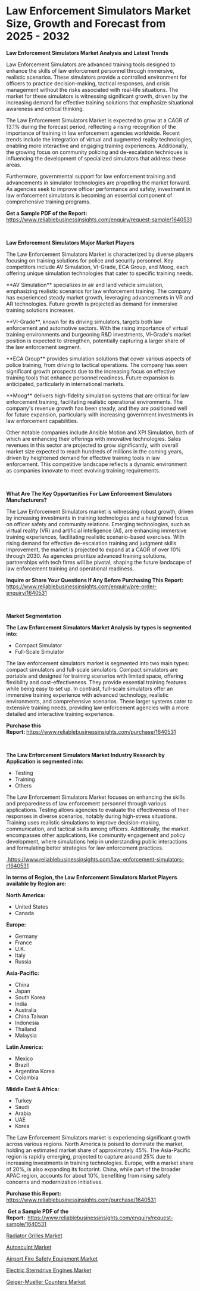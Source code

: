 <p><h1>Law Enforcement Simulators Market Size, Growth and Forecast from 2025 - 2032</h1></p><p><strong>Law Enforcement Simulators Market Analysis and Latest Trends</strong></p>
<p><p>Law Enforcement Simulators are advanced training tools designed to enhance the skills of law enforcement personnel through immersive, realistic scenarios. These simulators provide a controlled environment for officers to practice decision-making, tactical responses, and crisis management without the risks associated with real-life situations. The market for these simulators is witnessing significant growth, driven by the increasing demand for effective training solutions that emphasize situational awareness and critical thinking.</p><p>The Law Enforcement Simulators Market is expected to grow at a CAGR of 13.1% during the forecast period, reflecting a rising recognition of the importance of training in law enforcement agencies worldwide. Recent trends include the integration of virtual and augmented reality technologies, enabling more interactive and engaging training experiences. Additionally, the growing focus on community policing and de-escalation techniques is influencing the development of specialized simulators that address these areas.</p><p>Furthermore, governmental support for law enforcement training and advancements in simulator technologies are propelling the market forward. As agencies seek to improve officer performance and safety, investment in law enforcement simulators is becoming an essential component of comprehensive training programs.</p></p>
<p><strong>Get a Sample PDF of the Report:&nbsp;</strong> <a href="https://www.reliablebusinessinsights.com/enquiry/request-sample/1640531?utm_campaign=1113&utm_medium=2&utm_source=Github&utm_content=ia&utm_term=30032025&utm_id=law-enforcement-simulators">https://www.reliablebusinessinsights.com/enquiry/request-sample/1640531</a></p>
<p>&nbsp;</p>
<p><strong>Law Enforcement Simulators Major Market Players</strong></p>
<p><p>The Law Enforcement Simulators Market is characterized by diverse players focusing on training solutions for police and security personnel. Key competitors include AV Simulation, VI-Grade, ECA Group, and Moog, each offering unique simulation technologies that cater to specific training needs.</p><p>**AV Simulation** specializes in air and land vehicle simulation, emphasizing realistic scenarios for law enforcement training. The company has experienced steady market growth, leveraging advancements in VR and AR technologies. Future growth is projected as demand for immersive training solutions increases.</p><p>**VI-Grade**, known for its driving simulators, targets both law enforcement and automotive sectors. With the rising importance of virtual training environments and burgeoning R&D investments, VI-Grade's market position is expected to strengthen, potentially capturing a larger share of the law enforcement segment.</p><p>**ECA Group** provides simulation solutions that cover various aspects of police training, from driving to tactical operations. The company has seen significant growth prospects due to the increasing focus on effective training tools that enhance personnel readiness. Future expansion is anticipated, particularly in international markets.</p><p>**Moog** delivers high-fidelity simulation systems that are critical for law enforcement training, facilitating realistic operational environments. The company's revenue growth has been steady, and they are positioned well for future expansion, particularly with increasing government investments in law enforcement capabilities.</p><p>Other notable companies include Ansible Motion and XPI Simulation, both of which are enhancing their offerings with innovative technologies. Sales revenues in this sector are projected to grow significantly, with overall market size expected to reach hundreds of millions in the coming years, driven by heightened demand for effective training tools in law enforcement. This competitive landscape reflects a dynamic environment as companies innovate to meet evolving training requirements.</p></p>
<p>&nbsp;</p>
<p><strong>What Are The Key Opportunities For Law Enforcement Simulators Manufacturers?</strong></p>
<p><p>The Law Enforcement Simulators market is witnessing robust growth, driven by increasing investments in training technologies and a heightened focus on officer safety and community relations. Emerging technologies, such as virtual reality (VR) and artificial intelligence (AI), are enhancing immersive training experiences, facilitating realistic scenario-based exercises. With rising demand for effective de-escalation training and judgment skills improvement, the market is projected to expand at a CAGR of over 10% through 2030. As agencies prioritize advanced training solutions, partnerships with tech firms will be pivotal, shaping the future landscape of law enforcement training and operational readiness.</p></p>
<p><strong>Inquire or Share Your Questions If Any Before Purchasing This Report:</strong> <a href="https://www.reliablebusinessinsights.com/enquiry/pre-order-enquiry/1640531?utm_campaign=1113&utm_medium=2&utm_source=Github&utm_content=ia&utm_term=30032025&utm_id=law-enforcement-simulators">https://www.reliablebusinessinsights.com/enquiry/pre-order-enquiry/1640531</a></p>
<p>&nbsp;</p>
<p><strong>Market Segmentation</strong></p>
<p><strong>The Law Enforcement Simulators Market Analysis by types is segmented into:</strong></p>
<p><ul><li>Compact Simulator</li><li>Full-Scale Simulator</li></ul></p>
<p><p>The law enforcement simulators market is segmented into two main types: compact simulators and full-scale simulators. Compact simulators are portable and designed for training scenarios with limited space, offering flexibility and cost-effectiveness. They provide essential training features while being easy to set up. In contrast, full-scale simulators offer an immersive training experience with advanced technology, realistic environments, and comprehensive scenarios. These larger systems cater to extensive training needs, providing law enforcement agencies with a more detailed and interactive training experience.</p></p>
<p><strong>Purchase this Report:&nbsp;</strong><a href="https://www.reliablebusinessinsights.com/purchase/1640531?utm_campaign=1113&utm_medium=2&utm_source=Github&utm_content=ia&utm_term=30032025&utm_id=law-enforcement-simulators">https://www.reliablebusinessinsights.com/purchase/1640531</a></p>
<p>&nbsp;</p>
<p><strong>The Law Enforcement Simulators Market Industry Research by Application is segmented into:</strong></p>
<p><ul><li>Testing</li><li>Training</li><li>Others</li></ul></p>
<p><p>The Law Enforcement Simulators Market focuses on enhancing the skills and preparedness of law enforcement personnel through various applications. Testing allows agencies to evaluate the effectiveness of their responses in diverse scenarios, notably during high-stress situations. Training uses realistic simulations to improve decision-making, communication, and tactical skills among officers. Additionally, the market encompasses other applications, like community engagement and policy development, where simulations help in understanding public interactions and formulating better strategies for law enforcement practices.</p></p>
<p><a href="https://www.reliablebusinessinsights.com/law-enforcement-simulators-r1640531?utm_campaign=1113&utm_medium=2&utm_source=Github&utm_content=ia&utm_term=30032025&utm_id=law-enforcement-simulators">&nbsp;https://www.reliablebusinessinsights.com/law-enforcement-simulators-r1640531</a></p>
<p><strong>In terms of Region, the Law Enforcement Simulators Market Players available by Region are:</strong></p>
<p>
    <p> <strong> North America: </strong>
        <ul>
            <li>United States</li>
            <li>Canada</li>
        </ul>
        </p> 
    <p> <strong> Europe: </strong>
        <ul>
            <li>Germany</li>
            <li>France</li>
            <li>U.K.</li>
            <li>Italy</li>
            <li>Russia</li>
        </ul>
        </p> 
    <p> <strong> Asia-Pacific: </strong>
        <ul>
            <li>China</li>
            <li>Japan</li>
            <li>South Korea</li>
            <li>India</li>
            <li>Australia</li>
            <li>China Taiwan</li>
            <li>Indonesia</li>
            <li>Thailand</li>
            <li>Malaysia</li>
        </ul>
        </p> 
    <p> <strong> Latin America: </strong>
        <ul>
            <li>Mexico</li>
            <li>Brazil</li>
            <li>Argentina Korea</li>
            <li>Colombia</li>
        </ul>
        </p> 
    <p> <strong> Middle East & Africa: </strong>
        <ul>
            <li>Turkey</li>
            <li>Saudi</li>
            <li>Arabia</li>
            <li>UAE</li>
            <li>Korea</li>
        </ul>
    </p>
    </p>
<p><p>The Law Enforcement Simulators market is experiencing significant growth across various regions. North America is poised to dominate the market, holding an estimated market share of approximately 45%. The Asia-Pacific region is rapidly emerging, projected to capture around 25% due to increasing investments in training technologies. Europe, with a market share of 20%, is also expanding its footprint. China, while part of the broader APAC region, accounts for about 10%, benefiting from rising safety concerns and modernization initiatives.</p></p>
<p><strong>Purchase this Report: </strong><a href="https://www.reliablebusinessinsights.com/purchase/1640531?utm_campaign=1113&utm_medium=2&utm_source=Github&utm_content=ia&utm_term=30032025&utm_id=law-enforcement-simulators">https://www.reliablebusinessinsights.com/purchase/1640531</a></p>
<p>&nbsp;<strong>Get a Sample PDF of the Report:&nbsp;&nbsp;</strong><a href="https://www.reliablebusinessinsights.com/enquiry/request-sample/1640531?utm_campaign=1113&utm_medium=2&utm_source=Github&utm_content=ia&utm_term=30032025&utm_id=law-enforcement-simulators">https://www.reliablebusinessinsights.com/enquiry/request-sample/1640531</a></p>
<p><strong></strong></p>
<p><p><a href="https://github.com/edderkoliso1/Market-Research-Report-List-1/blob/main/radiator-grilles-market.md?utm_campaign=1113&utm_medium=2&utm_source=Github&utm_content=ia&utm_term=30032025&utm_id=law-enforcement-simulators">Radiator Grilles Market</a></p><p><a href="https://github.com/gorbaicodaro/Market-Research-Report-List-1/blob/main/autosculpt-market.md?utm_campaign=1113&utm_medium=2&utm_source=Github&utm_content=ia&utm_term=30032025&utm_id=law-enforcement-simulators">Autosculpt Market</a></p><p><a href="https://www.linkedin.com/pulse/airport-fire-safety-equipment-market-report-financial-nzmbe?utm_campaign=1113&utm_medium=2&utm_source=Github&utm_content=ia&utm_term=30032025&utm_id=law-enforcement-simulators">Airport Fire Safety Equipment Market</a></p><p><a href="https://www.linkedin.com/pulse/in-depth-electric-sterndrive-engines-market-review-fnvte?utm_campaign=1113&utm_medium=2&utm_source=Github&utm_content=ia&utm_term=30032025&utm_id=law-enforcement-simulators">Electric Sterndrive Engines Market</a></p><p><a href="https://www.linkedin.com/pulse/geiger-mueller-counters-revenue-growth-report-2025-2032-bs37e?utm_campaign=1113&utm_medium=2&utm_source=Github&utm_content=ia&utm_term=30032025&utm_id=law-enforcement-simulators">Geiger-Mueller Counters Market</a></p></p>